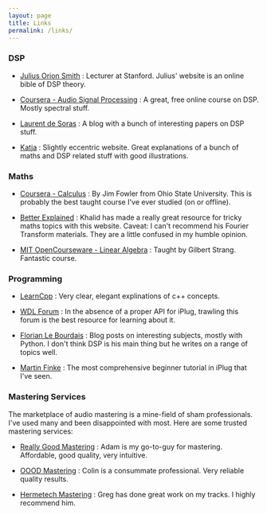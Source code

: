 ```yaml
---
layout: page
title: Links
permalink: /links/
---
```


### DSP

- [Julius Orion Smith](https://ccrma.stanford.edu/~jos/) : Lecturer at Stanford. Julius' website is an online bible of DSP theory.

- [Coursera - Audio Signal Processing](https://www.coursera.org/learn/audio-signal-processing) : A great, free online course on DSP. Mostly spectral stuff. 

- [Laurent de Soras](http://ldesoras.free.fr/prod.html) : A blog with a bunch of interesting papers on DSP stuff. 

- [Katja](http://www.katjaas.nl/home/home.html) : Slightly eccentric website. Great explanations of a bunch of maths and DSP related stuff with good illustrations. 

### Maths

- [Coursera - Calculus](https://www.coursera.org/learn/calculus1) : By Jim Fowler from Ohio State University. This is probably the best taught course I've ever studied (on or offline). 

- [Better Explained](https://betterexplained.com) : Khalid has made a really great resource for tricky maths topics with this website. Caveat: I can't recommend  his Fourier Transform materials. They are a little confused in my humble opinion. 

- [MIT OpenCourseware - Linear Algebra](https://ocw.mit.edu/courses/mathematics/18-06-linear-algebra-spring-2010/video-lectures/) : Taught by Gilbert Strang. Fantastic course. 

### Programming

- [LearnCpp](http://www.learncpp.com) : Very clear, elegant explinations of c++ concepts. 

- [WDL Forum](https://forum.cockos.com/forumdisplay.php?f=32) : In the absence of a proper API for iPlug, trawling this forum is the best resource for learning about it.

- [Florian Le Bourdais](http://flothesof.github.io) : Blog posts on interesting subjects, mostly with Python. I don't think DSP is his main thing but he writes on a range of topics well. 

- [Martin Finke](http://www.martin-finke.de/blog/) : The most comprehensive beginner tutorial in iPlug that I've seen. 

### Mastering Services

The marketplace of audio mastering is a mine-field of sham professionals. I've used many and been disappointed with most. Here are some trusted mastering services:

- [Really Good Mastering](https://www.recreationstudio.co.uk/sectors/really-good-mastering/) : Adam is my go-to-guy for mastering. Affordable, good quality, very intuitive. 

- [OOOD Mastering](http://oood.net/mastering/about-stooodio-mastering) : Colin is a consummate professional. Very reliable quality results. 

- [Hermetech Mastering](http://hermetechmastering.com) : Greg has done great work on my tracks. I highly recommend him. 